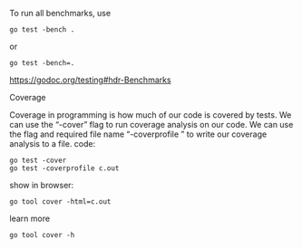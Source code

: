 To run all benchmarks, use 
```
go test -bench .
```
or
```
go test -bench=.
```

https://godoc.org/testing#hdr-Benchmarks

Coverage

Coverage in programming is how much of our code is covered by tests.
We can use the “-cover” flag to run coverage analysis on our code.
We can use the flag and required file name “-coverprofile <some file name>” to write our coverage analysis to a file.
code:
```
go test -cover
go test -coverprofile c.out
```
show in browser:
```
go tool cover -html=c.out
```
learn more
```
go tool cover -h
```

